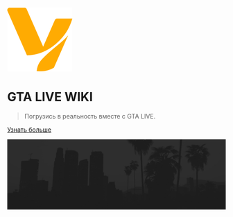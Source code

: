 ![logo](_media/logo.png)

# GTA LIVE WIKI

> Погрузись в реальность вместе с GTA LIVE.

[Узнать больше](#Start)

![](_media/cover-bg.jpg)
